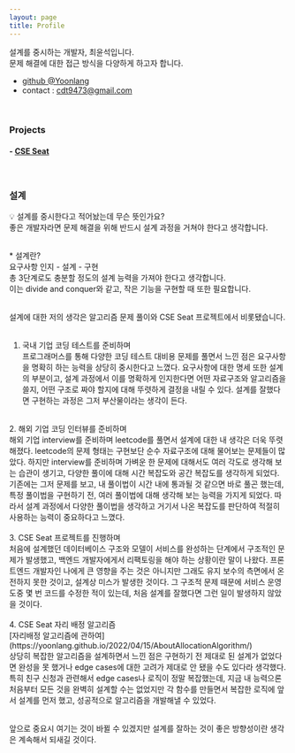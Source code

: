 ```yaml
---
layout: page
title: Profile
---
```


<p class="message">
  설계를 중시하는 개발자, 최윤석입니다.<br> 문제 해결에 대한 접근 방식을 다양하게 하고자 합니다.
</p>

- [github @Yoonlang](https://github.com/yoonlang)
- contact : cdt9473@gmail.com

<br/>

### Projects

#### - [CSE Seat](https://github.com/CSE-seat/CSE-Seat)

<br/>

### 설계
<p class="message">
💡 설계를 중시한다고 적어놨는데 무슨 뜻인가요?<br/>
좋은 개발자라면 문제 해결을 위해 반드시 설계 과정을 거쳐야 한다고 생각합니다.<br/>
</p>
<br/>
* 설계란?<br/>
요구사항 인지 - 설계 - 구현<br/>
총 3단계로도 충분할 정도의 설계 능력을 가져야 한다고 생각합니다.<br/>
이는 divide and conquer와 같고, 작은 기능을 구현할 때 또한 필요합니다.<br/>
<br/>

설계에 대한 저의 생각은 알고리즘 문제 풀이와 CSE Seat 프로젝트에서 비롯됐습니다.<br/>
<br/>
1. 국내 기업 코딩 테스트를 준비하며<br/>
프로그래머스를 통해 다양한 코딩 테스트 대비용 문제를 풀면서 느낀 점은 요구사항을 명확히 하는 능력을 상당히 중시한다고 느꼈다.
요구사항에 대한 명세 또한 설계의 부분이고, 설계 과정에서 이를 명확하게 인지한다면 어떤 자료구조와 알고리즘을 쓸지, 어떤 구조로 짜야 할지에 대해 뚜렷하게 결정을 내릴 수 있다. 설계를 잘했다면 구현하는 과정은 그저 부산물이라는 생각이 든다.<br/>
<br/>
2. 해외 기업 코딩 인터뷰를 준비하며<br/>
해외 기업 interview를 준비하며 leetcode를 풀면서 설계에 대한 내 생각은 더욱 뚜렷해졌다. leetcode의 문제 형태는 구현보단 순수 자료구조에 대해 물어보는 문제들이 많았다. 하지만 interview를 준비하며 가벼운 한 문제에 대해서도 여러 각도로 생각해 보는 습관이 생기고, 다양한 풀이에 대해 시간 복잡도와 공간 복잡도를 생각하게 되었다. 기존에는 그저 문제를 보고, 내 풀이법이 시간 내에 통과될 것 같으면 바로 풀곤 했는데, 특정 풀이법을 구현하기 전, 여러 풀이법에 대해 생각해 보는 능력을 가지게 되었다. 따라서 설계 과정에서 다양한 풀이법을 생각하고 거기서 나온 복잡도를 판단하여 적절히 사용하는 능력이 중요하다고 느꼈다.<br/>
<br/>
3. CSE Seat 프로젝트를 진행하며<br/>
처음에 설계했던 데이터베이스 구조와 모델이 서비스를 완성하는 단계에서 구조적인 문제가 발생했고, 백엔드 개발자에게서 리팩토링을 해야 하는 상황이란 말이 나왔다. 프론트엔드 개발자인 나에게 큰 영향을 주는 것은 아니지만 그래도 유지 보수의 측면에서 온전하지 못한 것이고, 설계상 미스가 발생한 것이다. 그 구조적 문제 때문에 서비스 운영 도중 몇 번 코드를 수정한 적이 있는데, 처음 설계를 잘했다면 그런 일이 발생하지 않았을 것이다.<br/>
<br/>
4. CSE Seat 자리 배정 알고리즘<br/>
[자리배정 알고리즘에 관하여](https://yoonlang.github.io/2022/04/15/AboutAllocationAlgorithm/)<br/>
상당히 복잡한 알고리즘을 설계하면서 느낀 점은 구현하기 전 제대로 된 설계가 없었다면 완성을 못 했거나 edge cases에 대한 고려가 제대로 안 됐을 수도 있다라 생각했다. 특히 친구 신청과 관련해서 edge cases나 로직이 정말 복잡했는데, 지금 내 능력으론 처음부터 모든 것을 완벽히 설계할 수는 없었지만
각 함수를 만들면서 복잡한 로직에 앞서 설계를 먼저 했고, 성공적으로 알고리즘을 개발해낼 수 있었다.<br/>
<br/>

앞으로 중요시 여기는 것이 바뀔 수 있겠지만 설계를 잘하는 것이 좋은 방향성이란 생각은 계속해서 되새길 것이다.<br/>